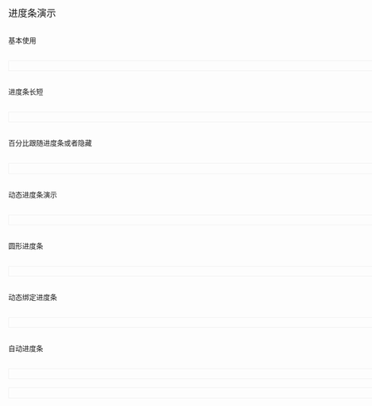 <script setup>
import demo1 from './demo1.vue';
import demo2 from './demo2.vue';
import demo3 from './demo3.vue';
import demo4 from './demo4.vue';
import demo5 from './demo5.vue';
import demo6 from './demo6.vue';
import demo7 from './demo7.vue';
import DOC from '@/components/docview.vue';
import codeds from '@/components/codeds.vue';
const propDoc =  [
  [ "percent","百分比进度","number","1-100","-"],
  ["length", "进度条长度", "Number", "1开始", "10"],
  ["color", "进度条颜色", "string", "success/primary/default/warning/danger", "-"],
  ["intext", "进度条跟随", "boolean", "true/false", "false"],
  ["hidetext", "隐藏进度条", "boolean", "true/false", "false"],
  ["circle", "圆形进度条", "boolean", "true/false", "false"],
];
</script>
<div style="font-size:2vw;">进度条演示</div>

 
<br/>

基本使用

<br/>

<div class="lprogressdeom1">
<demo1></demo1>
</div>
<Suspense><codeds compname="lprogress" demoname="demo1"></codeds></Suspense>
<br/>

进度条长短

<br/>

<div class="lprogressdeom1">
<demo2></demo2>
</div>
<Suspense><codeds compname="lprogress" demoname="demo2"></codeds></Suspense>
<br/>

百分比跟随进度条或者隐藏

<br/>

<div class="lprogressdeom1">
<demo3></demo3>
</div>
<Suspense><codeds compname="lprogress" demoname="demo3"></codeds></Suspense>
<br/>

动态进度条演示

<br/>

<div class="lprogressdeom1">
<demo4></demo4>
</div>
<Suspense><codeds compname="lprogress" demoname="demo4"></codeds></Suspense>
<br/>

圆形进度条

<br/>

<div class="lprogressdeom1">
<demo5></demo5>
</div>
<Suspense><codeds compname="lprogress" demoname="demo5"></codeds></Suspense>
<br/>

动态绑定进度条

<br/>

<div class="lprogressdeom1">
<demo6></demo6>
</div>
<Suspense><codeds compname="lprogress" demoname="demo6"></codeds></Suspense>
<br/>

自动进度条

<br/>

<div class="lprogressdeom1">
<demo7></demo7>
</div>
<Suspense><codeds compname="lprogress" demoname="demo7"></codeds></Suspense>
<br/>

<div class="lprogressdeom1">
<DOC title="属性" type=prop :body="propDoc"></DOC>
</div>
<style scoped>
    .lprogressdeom1{
        border:1px solid #f0f0f0;
        padding:1vw;
        width:85vw;
    }
</style>